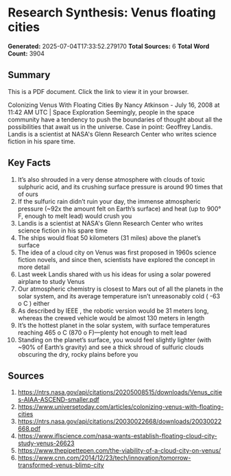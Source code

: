 # Research Synthesis: Venus floating cities

**Generated:** 2025-07-04T17:33:52.279170
**Total Sources:** 6
**Total Word Count:** 3904

## Summary

This is a PDF document.  Click the link to view it in your browser. 

Colonizing Venus With Floating Cities By Nancy Atkinson - July 16, 2008 at 11:42 AM UTC | Space Exploration Seemingly, people in the space community have a tendency to push the boundaries of thought about all the possibilities that await us in the universe.  Case in point: Geoffrey Landis.  Landis is a scientist at NASA's Glenn Research Center who writes science fiction in his spare time.

## Key Facts

1. It’s also shrouded in a very dense atmosphere with clouds of toxic sulphuric acid, and its crushing surface pressure is around 90 times that of ours
2. If the sulfuric rain didn’t ruin your day, the immense atmospheric pressure (~92x the amount felt on Earth’s surface) and heat (up to 900° F, enough to melt lead) would crush you
3. Landis is a scientist at NASA's Glenn Research Center who writes science fiction in his spare time
4. The ships would float 50 kilometers (31 miles) above the planet’s surface
5. The idea of a cloud city on Venus was first proposed in 1960s science fiction novels, and since then, scientists have explored the concept in more detail
6. Last week Landis shared with us his ideas for using a solar powered airplane to study Venus
7. Our atmospheric chemistry is closest to Mars out of all the planets in the solar system, and its average temperature isn’t unreasonably cold ( -63 o C ) either
8. As described by IEEE , the robotic version would be 31 meters long, whereas the crewed vehicle would be almost 130 meters in length
9. It’s the hottest planet in the solar system, with surface temperatures reaching 465 o C (870 o F)—plenty hot enough to melt lead
10. Standing on the planet’s surface, you would feel slightly lighter (with ~90% of Earth’s gravity) and see a thick shroud of sulfuric clouds obscuring the dry, rocky plains before you

## Sources

1. https://ntrs.nasa.gov/api/citations/20205008515/downloads/Venus_cities-AIAA-ASCEND-smaller.pdf
2. https://www.universetoday.com/articles/colonizing-venus-with-floating-cities
3. https://ntrs.nasa.gov/api/citations/20030022668/downloads/20030022668.pdf
4. https://www.iflscience.com/nasa-wants-establish-floating-cloud-city-study-venus-26623
5. https://www.thepipettepen.com/the-viability-of-a-cloud-city-on-venus/
6. https://www.cnn.com/2014/12/23/tech/innovation/tomorrow-transformed-venus-blimp-city
